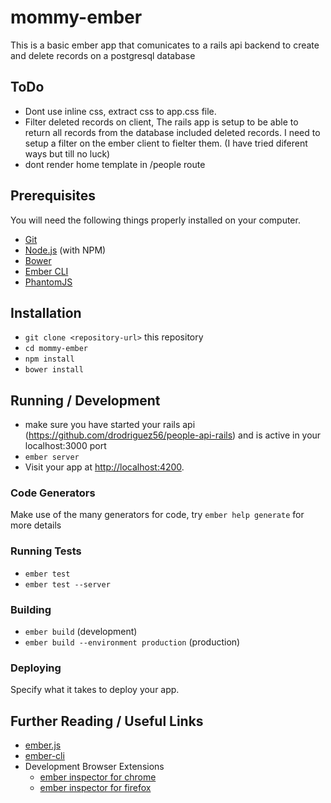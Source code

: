 # mommy-ember

This is a basic ember app that comunicates to a rails api backend to create and delete records on a postgresql database

## ToDo
* Dont use inline css, extract css to app.css file.
* Filter deleted records on client, The rails app is setup to be able to return all records from the database included deleted records. I need to setup a filter on the ember client to fielter them. (I have tried diferent ways but till no luck)
* dont render home template in /people route

## Prerequisites

You will need the following things properly installed on your computer.

* [Git](https://git-scm.com/)
* [Node.js](https://nodejs.org/) (with NPM)
* [Bower](https://bower.io/)
* [Ember CLI](https://ember-cli.com/)
* [PhantomJS](http://phantomjs.org/)

## Installation

* `git clone <repository-url>` this repository
* `cd mommy-ember`
* `npm install`
* `bower install`

## Running / Development
* make sure you have started your rails api (https://github.com/drodriguez56/people-api-rails) and is active in your localhost:3000 port
* `ember server`
* Visit your app at [http://localhost:4200](http://localhost:4200).

### Code Generators

Make use of the many generators for code, try `ember help generate` for more details

### Running Tests

* `ember test`
* `ember test --server`

### Building

* `ember build` (development)
* `ember build --environment production` (production)

### Deploying

Specify what it takes to deploy your app.

## Further Reading / Useful Links

* [ember.js](http://emberjs.com/)
* [ember-cli](https://ember-cli.com/)
* Development Browser Extensions
  * [ember inspector for chrome](https://chrome.google.com/webstore/detail/ember-inspector/bmdblncegkenkacieihfhpjfppoconhi)
  * [ember inspector for firefox](https://addons.mozilla.org/en-US/firefox/addon/ember-inspector/)
